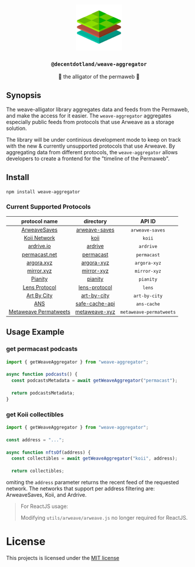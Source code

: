 <p align="center">
  <a href="https://decent.land">
    <img src="./src/utils/img/logo25.png" height="124">
  </a>
  <h3 align="center"><code>@decentdotland/weave-aggregator</code></h3>
  <p align="center">🐊 the alligator of the permaweb 🐊</p>
</p>

## Synopsis
The weave-alligator library aggregates data and feeds from the Permaweb, and make the access for it easier. The `weave-aggregator` aggregates especially public feeds from protocols that use Arweave as a storage solution.

The library will be under continious development mode to keep on track with the new & currently unsupported protocols that use Arweave. By aggregating data from different protocols, the `weave-aggregator` allows developers to create a frontend for the "timeline of the Permaweb".

## Install

`npm install weave-aggregator `

### Current Supported Protocols

| protocol name |   directory   | API ID | 
| :-----------: |:-------------:| :-------------: |
| [ArweaveSaves](https://arconnect)  | [arweave-saves](./src/arweave-saves)| `arweave-saves` |
| [Koii Network](https://koi.rocks)             | [koii](./src/koii)        | `koii` |
| [ardrive.io](https://ardrive.io)             |[ardrive](./src/ardrive)     | `ardrive` |
| [permacast.net](https://permacast.net)             | [permacast](./src/permacast)    | `permacast` |
| [argora.xyz](https://argora.xyz)             | [argora-xyz](./src/argora-xyz) | `argora-xyz` |
| [mirror.xyz](https://mirror.xyz)             | [mirror-xyz](./src/mirror-xyz)| `mirror-xyz` |
| [Pianity](https://pianity.com)             | [pianity](./src/pianity)| `pianity` |
| [Lens Protocol](https://lens.dev) | [lens-protocol](./src/lens-protocol) | `lens` |
| [Art By City](https://artby.city) | [art-by-city](./src/art-by-city) | `art-by-city` |
| [ANS](https://ar.page) | [safe-cache-api](./src/ans) | `ans-cache` |
| [Metaweave Permatweets](https://metaweave.xyz) | [metaweave-xyz](./src/metaweave-xyz) | `metaweave-permatweets` |


## Usage Example

### get permacast podcasts

```js
import { getWeaveAggregator } from "weave-aggregator";

async function podcasts() {
  const podcastsMetadata = await getWeaveAggregator("permacast");

  return podcastsMetadata;
}

```

### get Koii collectibles

```js
import { getWeaveAggregator } from "weave-aggregator";

const address = "...";

async function nftsOf(address) {
  const collectibles = await getWeaveAggregator("koii", address);

  return collectibles;

```
omiting the `address` parameter returns the recent feed of the requested network. The networks that support per address filtering are: ArweaveSaves, Koii, and Ardrive.


> For ReactJS usage:
>
> Modifying `utils/arweave/arweave.js` no longer required for ReactJS.

# License
This projects is licensed under the [MIT license](./LICENSE)



